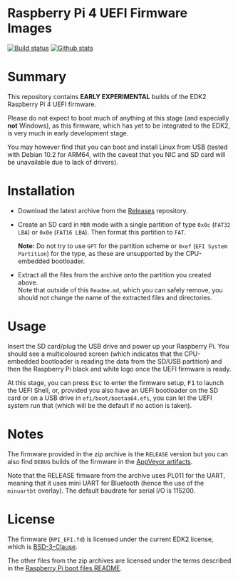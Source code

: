 Raspberry Pi 4 UEFI Firmware Images
===================================

[![Build status](https://img.shields.io/appveyor/ci/pbatard/RPi4.svg?style=flat-square)](https://ci.appveyor.com/project/pbatard/RPi4)
[![Github stats](https://img.shields.io/github/downloads/pftf/RPi4/total.svg?style=flat-square)](https://github.com/pftf/RPi4/releases)

# Summary

This repository contains __EARLY EXPERIMENTAL__ builds of the EDK2 Raspberry Pi 4 UEFI firmware.

Please do not expect to boot much of anything at this stage (and especially __not__ Windows), as
this firmware, which has yet to be integrated to the EDK2, is very much in early development stage.

You may however find that you can boot and install Linux from USB (tested with Debian 10.2 for
ARM64, with the caveat that you NIC and SD card will be unavailable due to lack of drivers).

# Installation

* Download the latest archive from the [Releases](https://github.com/pbatard/RPI4/releases) repository.

* Create an SD card in `MBR` mode with a single partition of type `0x0c` (`FAT32 LBA`) or `0x0e`
  (`FAT16 LBA`). Then format this partition to `FAT`.

  __Note:__ Do not try to use `GPT` for the partition scheme or `0xef` (`EFI System
  Partition`)  for the type, as these are unsupported by the CPU-embedded bootloader.

* Extract all the files from the archive onto the partition you created above.  
  Note that outside of this `Readme.md`, which you can safely remove, you should not
  change the name of the extracted files and directories.

# Usage

Insert the SD card/plug the USB drive and power up your Raspberry Pi. You should see a
multicoloured screen (which indicates that the CPU-embedded bootloader is reading the
data from the SD/USB partition) and then the Raspberry Pi black and white logo once the
UEFI firmware is ready.

At this stage, you can press <kbd>Esc</kbd> to enter the firmware setup, <kbd>F1</kbd>
to launch the UEFI Shell, or, provided you also have an UEFI bootloader on the SD 
card or on a USB drive in `efi/boot/bootaa64.efi`, you can let the UEFI system run that
(which will be the default if no action is taken).

# Notes

The firmware provided in the zip archive is the `RELEASE` version but you can also find
`DEBUG` builds of the firmware in the 
[AppVeyor artifacts](https://ci.appveyor.com/project/pbatard/RPi4/build/artifacts).

Note that the RELEASE fimware from the archive uses PL011 for the UART, meaning that
it uses mini UART for Bluetooth (hence the use of the `minuartbt` overlay). The 
default baudrate for serial I/O is 115200.

# License

The firmware (`RPI_EFI.fd`) is licensed under the current EDK2 license, which is
[BSD-3-Clause](https://github.com/ARM-software/arm-trusted-firmware/blob/master/license.rst).

The other files from the zip archives are licensed under the terms described in the
[Raspberry Pi boot files README](https://github.com/raspberrypi/firmware/blob/master/README.md).
